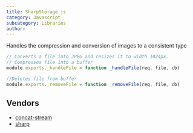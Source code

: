 ```yaml
---
title: SharpStorage.js
category: Javascript
subcategory: Libraries
author: 
---
```


Handles the compression and conversion of images to a consistent type

```javascript
// Converts a file into JPEG and resizes it to width 1024px.
// Compresses file into a buffer
module.exports._handleFile = function _handleFile(req, file, cb)

//Deletes file from buffer
module.exports._removeFile = function _removeFile(req, file, cb)
```

## Vendors

* [concat-stream](https://kanetesta.github.io/IT-Project/content/Vendors/concat-stream.html)
* [sharp](https://kanetesta.github.io/IT-Project/content/Vendors/sharp.html)
